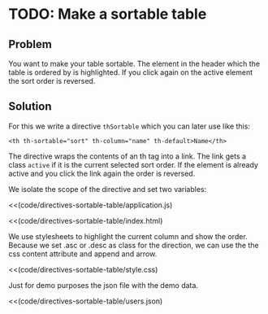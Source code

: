 # TODO: Make a sortable table

## Problem

You want to make your table sortable. The element in the header which the table is ordered by is highlighted. If you
click again on the active element the sort order is reversed.

## Solution

For this we write a directive `thSortable` which you can later use like this:

    <th th-sortable="sort" th-column="name" th-default>Name</th>

The directive wraps the contents of an th tag into a link. The link gets a class `active` if it is the current selected sort order. If the element is already active and you click the link again the order is reversed.

We isolate the scope of the directive and set two variables:

<<(code/directives-sortable-table/application.js)

<<(code/directives-sortable-table/index.html)

We use stylesheets to highlight the current column and show the order. Because we set .asc or .desc as class for the
direction, we can use the the css content attribute and append and arrow.

<<(code/directives-sortable-table/style.css)

Just for demo purposes the json file with the demo data.

<<(code/directives-sortable-table/users.json)

